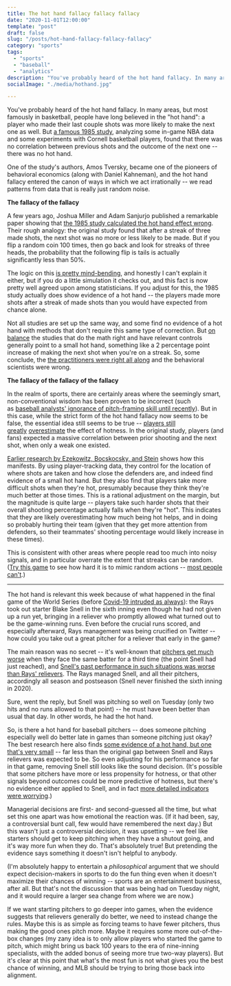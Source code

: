 ```yaml
---
title: The hot hand fallacy fallacy fallacy
date: "2020-11-01T12:00:00"
template: "post"
draft: false
slug: "/posts/hot-hand-fallacy-fallacy-fallacy"
category: "sports"
tags:
  - "sports"
  - "baseball"
  - "analytics"
description: "You've probably heard of the hot hand fallacy. In many areas, but most famously in basketball, people have long believed in the hot hand: a player who made their last couple shots was more likely to make the next one as well. But a famous 1985 study, analyzing some in-game NBA data and some experiments with Cornell basketball players, found that there was no correlation between previous shots and the outcome of the next one -- there was no hot hand."
socialImage: "./media/hothand.jpg"

---
```


You've probably heard of the hot hand fallacy. In many areas, but most famously in basketball, people have long believed in the "hot hand": a player who made their last couple shots was more likely to make the next one as well. But [a famous 1985 study](https://www.cs.colorado.edu/~mozer/Teaching/syllabi/7782/readings/gilovich%2520vallone%2520tversky.pdf), analyzing some in-game NBA data and some experiments with Cornell basketball players, found that there was no correlation between previous shots and the outcome of the next one -- there was no hot hand.

One of the study's authors, Amos Tversky, became one of the pioneers of behavioral economics (along with Daniel Kahneman), and the hot hand fallacy entered the canon of ways in which we act irrationally -- we read patterns from data that is really just random noise.

**The fallacy of the fallacy**

A few years ago, Joshua Miller and Adam Sanjurjo published a remarkable paper showing that [the 1985 study calculated the hot hand effect wrong](https://osf.io/sv9x2/). Their rough analogy: the original study found that after a streak of three made shots, the next shot was no more or less likely to be made. But if you flip a random coin 100 times, then go back and look for streaks of three heads, the probability that the following flip is tails is actually significantly less than 50%.

The logic on this [is pretty mind-bending](https://jasoncollins.blog/2018/06/28/explaining-the-hot-hand-fallacy-fallacy/), and honestly I can't explain it either, but if you do a little simulation it checks out, and this fact is now pretty well agreed upon among statisticians. If you adjust for this, the 1985 study actually does show evidence of a hot hand -- the players made more shots after a streak of made shots than you would have expected from chance alone.

Not all studies are set up the same way, and some find no evidence of a hot hand with methods that don't require this same type of correction. But [on balance](https://en.wikipedia.org/wiki/Hot_hand) the studies that do the math right and have relevant controls generally point to a small hot hand, something like a 2 percentage point increase of making the next shot when you're on a streak. So, some conclude, the [the practitioners were right all along](https://www.scientificamerican.com/article/momentum-isnt-magic-vindicating-the-hot-hand-with-the-mathematics-of-streaks/) and the behavioral scientists were wrong.

**The fallacy of the fallacy of the fallacy**

In the realm of sports, there are certainly areas where the seemingly smart, non-conventional wisdom has been proven to be incorrect (such as [baseball analysts' ignorance of pitch-framing skill until recently](https://grantland.com/features/studying-art-pitch-framing-catchers-such-francisco-cervelli-chris-stewart-jose-molina-others/)). But in this case, while the strict form of the hot hand fallacy now seems to be false, the essential idea still seems to be true -- [players still greatly](http://datacolada.org/88) [overestimate](http://datacolada.org/88) the effect of hotness. In the original study, players (and fans) expected a massive correlation between prior shooting and the next shot, when only a weak one existed.

[Earlier research by Ezekowitz, Bocskocsky, and Stein](https://grantland.com/the-triangle/biting-the-hot-hand-basketballs-enduring-streakiness-debate-rages-on/) shows how this manifests. By using player-tracking data, they control for the location of where shots are taken and how close the defenders are, and indeed find evidence of a small hot hand. But they also find that players take more difficult shots when they're hot, presumably because they think they're much better at those times. This is a rational adjustment on the margin, but the magnitude is quite large -- players take such harder shots that their overall shooting percentage actually falls when they're "hot". This indicates that they are likely overestimating how much being hot helps, and in doing so probably hurting their team (given that they get more attention from defenders, so their teammates' shooting percentage would likely increase in these times).

This is consistent with other areas where people read too much into noisy signals, and in particular overrate the extent that streaks can be random. ([Try this game](https://www.expunctis.com/2019/03/07/Not-so-random.html) to see how hard it is to mimic random actions -- [most people can't](https://www.expunctis.com/2019/04/01/Not-so-random-followup.html).)

***

The hot hand is relevant this week because of what happened in the final game of the World Series (before [Covid-19 intruded as always](https://www.espn.com/mlb/story/_/id/30211683/mlb-justin-turner-disregarded-coronavirus-protocols)): the Rays took out starter Blake Snell in the sixth inning even though he had not given up a run yet, bringing in a reliever who promptly allowed what turned out to be the game-winning runs. Even before the crucial runs scored, and especially afterward, Rays management was being crucified on Twitter -- how could you take out a great pitcher for a reliever that early in the game?

The main reason was no secret -- it's well-known that [pitchers get much worse](https://www.baseballprospectus.com/news/article/22156/baseball-proguestus-everything-you-always-wanted-to-know-about-the-times-through-the-order-penalty/) when they face the same batter for a third time (the point Snell had just reached), and [Snell's past performance in such situations was worse than Rays' relievers](https://twitter.com/tangotiger/status/1321471038102867970/photo/1). The Rays managed Snell, and all their pitchers, accordingly all season and postseason (Snell never finished the sixth inning in 2020).

Sure, went the reply, but Snell was pitching so well on Tuesday (only two hits and no runs allowed to that point) -- he must have been better than usual that day. In other words, he had the hot hand.

So, is there a hot hand for baseball pitchers -- does someone pitching especially well do better late in games than someone pitching just okay? The best research here also finds [some evidence of a hot hand, but one that's very small](https://www.baseballprospectus.com/news/article/43230/baseball-therapy-what-craig-counsell-knew-about-wade-miley/) -- far less than the original gap between Snell and Rays relievers was expected to be. So even adjusting for his performance so far in that game, removing Snell still looks like the sound decision. (It's possible that some pitchers have more or less propensity for hotness, or that other signals beyond outcomes could be more predictive of hotness, but there's no evidence either applied to Snell, and in fact [more detailed indicators were worrying](https://blogs.fangraphs.com/a-defense-of-kevin-cash-pulling-blake-snell-in-the-world-series/).)

Managerial decisions are first- and second-guessed all the time, but what set this one apart was how emotional the reaction was. (If it had been, say, a controversial bunt call, few would have remembered the next day.) But this wasn't just a controversial decision, it was upsetting -- we feel like starters should get to keep pitching when they have a shutout going, and it's way more fun when they do. That's absolutely true! But pretending the evidence says something it doesn't isn't helpful to anybody.

(I'm absolutely happy to entertain a *philosophical* argument that we should expect decision-makers in sports to do the fun thing even when it doesn't maximize their chances of winning -- sports are an entertainment business, after all. But that's not the discussion that was being had on Tuesday night, and it would require a larger sea change from where we are now.) 

If we want starting pitchers to go deeper into games, when the evidence suggests that relievers generally do better, we need to instead change the rules. Maybe this is as simple as forcing teams to have fewer pitchers, thus making the good ones pitch more. Maybe it requires some more out-of-the-box changes (my zany idea is to only allow players who started the game to pitch, which might bring us back 100 years to the era of nine-inning specialists, with the added bonus of seeing more true two-way players). But it's clear at this point that what's the most fun is not what gives you the best chance of winning, and MLB should be trying to bring those back into alignment.